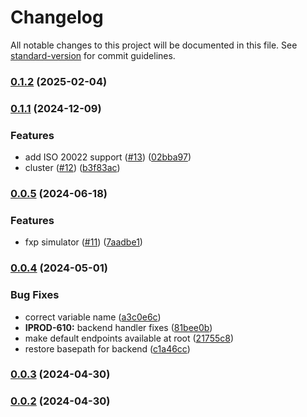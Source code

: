 # Changelog

All notable changes to this project will be documented in this file. See [standard-version](https://github.com/conventional-changelog/standard-version) for commit guidelines.

### [0.1.2](https://github.com/mojaloop/callback-handler-simulator-svc/compare/v0.1.1...v0.1.2) (2025-02-04)

### [0.1.1](https://github.com/mojaloop/callback-handler-simulator-svc/compare/v0.0.5...v0.1.1) (2024-12-09)


### Features

* add ISO 20022 support ([#13](https://github.com/mojaloop/callback-handler-simulator-svc/issues/13)) ([02bba97](https://github.com/mojaloop/callback-handler-simulator-svc/commit/02bba97e9a5b3eb666a1af72c552b32d69a665d5))
* cluster ([#12](https://github.com/mojaloop/callback-handler-simulator-svc/issues/12)) ([b3f83ac](https://github.com/mojaloop/callback-handler-simulator-svc/commit/b3f83ac5af42313693108ba5790385cb567c6d82))

### [0.0.5](https://github.com/mojaloop/callback-handler-simulator-svc/compare/v0.0.4...v0.0.5) (2024-06-18)


### Features

* fxp simulator ([#11](https://github.com/mojaloop/callback-handler-simulator-svc/issues/11)) ([7aadbe1](https://github.com/mojaloop/callback-handler-simulator-svc/commit/7aadbe149788e5b91d507819c606ac2024a9a1ae))

### [0.0.4](https://github.com/mojaloop/callback-handler-simulator-svc/compare/v0.0.3...v0.0.4) (2024-05-01)


### Bug Fixes

* correct variable name ([a3c0e6c](https://github.com/mojaloop/callback-handler-simulator-svc/commit/a3c0e6c18fa775d556225a1afa526a00ed763a5a))
* **IPROD-610:** backend handler fixes ([81bee0b](https://github.com/mojaloop/callback-handler-simulator-svc/commit/81bee0b69707f203d1333bf0dea0d7fea3463a1e))
* make default endpoints available at root ([21755c8](https://github.com/mojaloop/callback-handler-simulator-svc/commit/21755c813d3dd862ce424837094c53e141346654))
* restore basepath for backend ([c1a46cc](https://github.com/mojaloop/callback-handler-simulator-svc/commit/c1a46cc8417e44a33e1d8e83af749cf30533846a))

### [0.0.3](https://github.com/mojaloop/callback-handler-simulator-svc/compare/v0.0.3-snapshot.0...v0.0.3) (2024-04-30)

### [0.0.2](https://github.com/mojaloop/callback-handler-simulator-svc/compare/v0.0.2-snapshot.1...v0.0.2) (2024-04-30)
